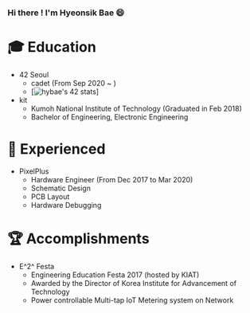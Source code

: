 ### Hi there ! I'm Hyeonsik Bae 😄

# 🎓 Education
  - 42 Seoul
    - cadet (From Sep 2020 ~ )
    - [![hybae's 42 stats](https://badge42.herokuapp.com/api/stats/[hybae])]
  - kit
    - Kumoh National Institute of Technology (Graduated in Feb 2018)
    - Bachelor of Engineering, Electronic Engineering

# 🔭 Experienced
  - PixelPlus
    - Hardware Engineer (From Dec 2017 to Mar 2020)
    - Schematic Design
    - PCB Layout
    - Hardware Debugging

# 🏆 Accomplishments
  - E^2^ Festa
    - Engineering Education Festa 2017 (hosted by KIAT)
    - Awarded by the Director of Korea Institute for Advancement of Technology
    - Power controllable Multi-tap IoT Metering system on Network
<!--
- 🌱 I’m currently learning ...
- 👯 I’m looking to collaborate on ...
- 🤔 I’m looking for help with ...
- 💬 Ask me about ...
- 📫 How to reach me: ...
- 😄 Pronouns: ...
- ⚡ Fun fact: ...
-->
